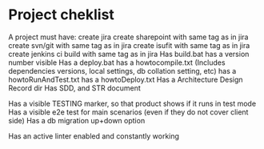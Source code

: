 # Project cheklist
A project must have:
create jira
create sharepoint with same tag as in  jira
create svn/git with same tag as in  jira
create isufit with same tag as in  jira
create jenkins ci build with same tag as in  jira
Has build.bat
has a version number visible
Has a deploy.bat
has a howtocompile.txt (Includes dependencies versions, local settings, db collation setting, etc)
has a howtoRunAndTest.txt
has a howtoDeploy.txt
Has a Architecture Design Record dir
Has SDD, and STR document





Has a visible TESTING marker, so that product shows if it runs in test mode
Has a visible e2e test for main scenarios (even if they do not cover client side)
Has a db migration up+down option

Has an active linter enabled and constantly working